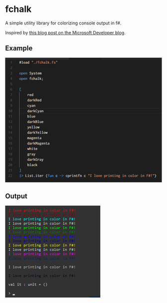 # fchalk

A simple utility library for colorizing console output in f#.

Inspired by [this blog post on the Microsoft Developer blog](https://blogs.msdn.microsoft.com/chrsmith/2008/10/01/f-zen-colored-printf/).

## Example

![Sample code](https://raw.githubusercontent.com/josh-degraw/fchalk/master/examples/code.png)

## Output

![Sample output](https://raw.githubusercontent.com/josh-degraw/fchalk/master/examples/output.png)
